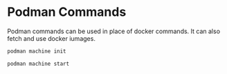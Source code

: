 # Podman Commands

Podman commands can be used in place of docker commands. It can also fetch and use docker iumages.

```bash
podman machine init
```

```bash
podman machine start
```
